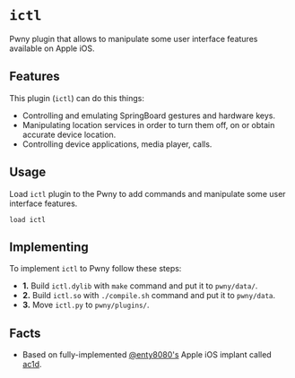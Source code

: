 # `ictl`

Pwny plugin that allows to manipulate some user interface features available on Apple iOS.

## Features

This plugin (`ictl`) can do this things:

* Controlling and emulating SpringBoard gestures and hardware keys.
* Manipulating location services in order to turn them off, on or obtain accurate device location.
* Controlling device applications, media player, calls.

## Usage

Load `ictl` plugin to the Pwny to add commands and manipulate some user interface features.

`load ictl`

## Implementing

To implement `ictl` to Pwny follow these steps:

* **1.** Build `ictl.dylib` with `make` command and put it to `pwny/data/`.
* **2.** Build `ictl.so` with `./compile.sh` command and put it to `pwny/data`.
* **3.** Move `ictl.py` to `pwny/plugins/`.

## Facts

* Based on fully-implemented [@enty8080's](https://github.com/enty8080) Apple iOS implant called [ac1d](https://web.archive.org/web/20201118064306/http://github.com/enty8080/ac1d).
